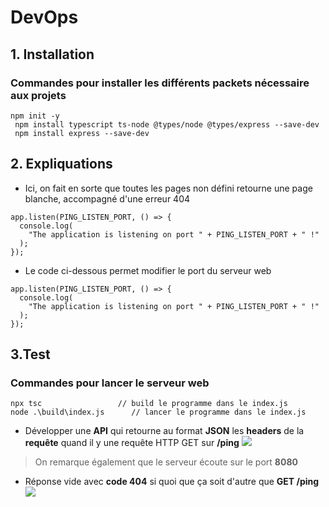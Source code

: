 # DevOps

## 1. Installation

### Commandes pour installer les différents packets nécessaire aux projets

```
npm init -y
 npm install typescript ts-node @types/node @types/express --save-dev
 npm install express --save-dev
```

## 2. Expliquations

- Ici, on fait en sorte que toutes les pages non défini retourne une page blanche, accompagné d'une erreur 404

```
app.listen(PING_LISTEN_PORT, () => {
  console.log(
    "The application is listening on port " + PING_LISTEN_PORT + " !"
  );
});
```

- Le code ci-dessous permet modifier le port du serveur web

```
app.listen(PING_LISTEN_PORT, () => {
  console.log(
    "The application is listening on port " + PING_LISTEN_PORT + " !"
  );
});
```

## 3.Test

### Commandes pour lancer le serveur web

```
npx tsc 	            // build le programme dans le index.js
node .\build\index.js      // lancer le programme dans le index.js

```

- Développer une **API** qui retourne au format **JSON** les **headers** de la **requête** quand il y une requête HTTP GET sur **/ping**
  ![](https://i.imgur.com/8jNor5q.png)

> On remarque également que le serveur écoute sur le port **8080**

- Réponse vide avec **code 404** si quoi que ça soit d'autre que **GET /ping**
  ![](https://i.imgur.com/UHR4ibU.png)
